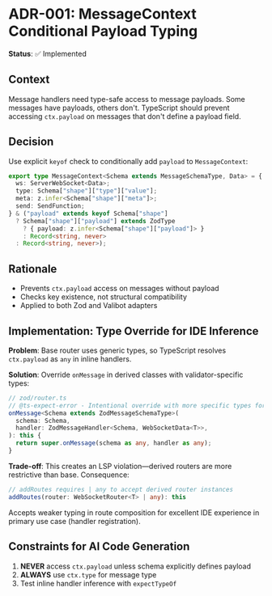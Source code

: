 # ADR-001: MessageContext Conditional Payload Typing

**Status**: ✅ Implemented

## Context

Message handlers need type-safe access to message payloads. Some messages have payloads, others don't. TypeScript should prevent accessing `ctx.payload` on messages that don't define a payload field.

## Decision

Use explicit `keyof` check to conditionally add `payload` to `MessageContext`:

```typescript
export type MessageContext<Schema extends MessageSchemaType, Data> = {
  ws: ServerWebSocket<Data>;
  type: Schema["shape"]["type"]["value"];
  meta: z.infer<Schema["shape"]["meta"]>;
  send: SendFunction;
} & ("payload" extends keyof Schema["shape"]
  ? Schema["shape"]["payload"] extends ZodType
    ? { payload: z.infer<Schema["shape"]["payload"]> }
    : Record<string, never>
  : Record<string, never>);
```

## Rationale

- Prevents `ctx.payload` access on messages without payload
- Checks key existence, not structural compatibility
- Applied to both Zod and Valibot adapters

## Implementation: Type Override for IDE Inference

**Problem**: Base router uses generic types, so TypeScript resolves `ctx.payload` as `any` in inline handlers.

**Solution**: Override `onMessage` in derived classes with validator-specific types:

```typescript
// zod/router.ts
// @ts-expect-error - Intentional override with more specific types for better DX
onMessage<Schema extends ZodMessageSchemaType>(
  schema: Schema,
  handler: ZodMessageHandler<Schema, WebSocketData<T>>,
): this {
  return super.onMessage(schema as any, handler as any);
}
```

**Trade-off**: This creates an LSP violation—derived routers are more restrictive than base. Consequence:

```typescript
// addRoutes requires | any to accept derived router instances
addRoutes(router: WebSocketRouter<T> | any): this
```

Accepts weaker typing in route composition for excellent IDE experience in primary use case (handler registration).

## Constraints for AI Code Generation

1. **NEVER** access `ctx.payload` unless schema explicitly defines payload
2. **ALWAYS** use `ctx.type` for message type
3. Test inline handler inference with `expectTypeOf`
